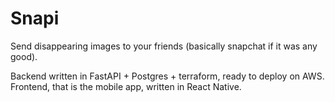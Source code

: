 # Snapi
Send disappearing images to your friends (basically snapchat if it was any good).

Backend written in FastAPI + Postgres + terraform, ready to deploy on AWS.
Frontend, that is the mobile app, written in React Native.
